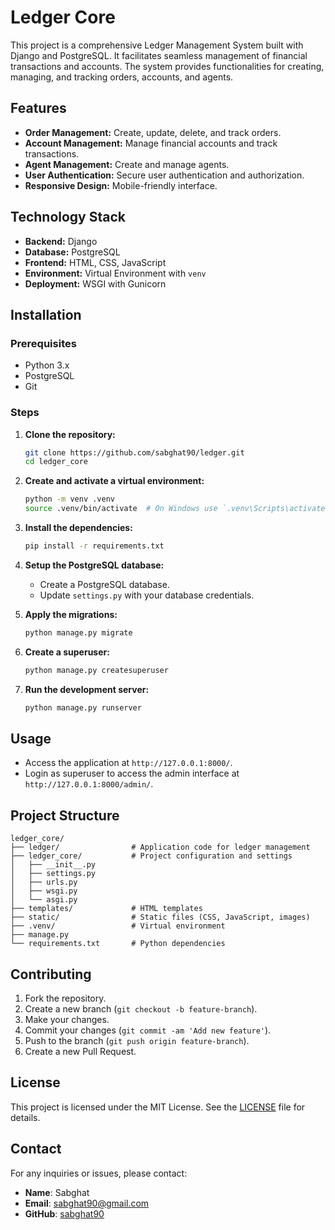 # Ledger Core

This project is a comprehensive Ledger Management System built with Django and PostgreSQL. It facilitates seamless management of financial transactions and accounts. The system provides functionalities for creating, managing, and tracking orders, accounts, and agents.

## Features

- **Order Management:** Create, update, delete, and track orders.
- **Account Management:** Manage financial accounts and track transactions.
- **Agent Management:** Create and manage agents.
- **User Authentication:** Secure user authentication and authorization.
- **Responsive Design:** Mobile-friendly interface.

## Technology Stack

- **Backend:** Django
- **Database:** PostgreSQL
- **Frontend:** HTML, CSS, JavaScript
- **Environment:** Virtual Environment with `venv`
- **Deployment:** WSGI with Gunicorn

## Installation

### Prerequisites

- Python 3.x
- PostgreSQL
- Git

### Steps

1. **Clone the repository:**
    ```bash
    git clone https://github.com/sabghat90/ledger.git
    cd ledger_core
    ```

2. **Create and activate a virtual environment:**
    ```bash
    python -m venv .venv
    source .venv/bin/activate  # On Windows use `.venv\Scripts\activate`
    ```

3. **Install the dependencies:**
    ```bash
    pip install -r requirements.txt
    ```

4. **Setup the PostgreSQL database:**
    - Create a PostgreSQL database.
    - Update `settings.py` with your database credentials.

5. **Apply the migrations:**
    ```bash
    python manage.py migrate
    ```

6. **Create a superuser:**
    ```bash
    python manage.py createsuperuser
    ```

7. **Run the development server:**
    ```bash
    python manage.py runserver
    ```

## Usage

- Access the application at `http://127.0.0.1:8000/`.
- Login as superuser to access the admin interface at `http://127.0.0.1:8000/admin/`.

## Project Structure

```plaintext
ledger_core/
├── ledger/                # Application code for ledger management
├── ledger_core/           # Project configuration and settings
│   ├── __init__.py
│   ├── settings.py
│   ├── urls.py
│   ├── wsgi.py
│   └── asgi.py
├── templates/             # HTML templates
├── static/                # Static files (CSS, JavaScript, images)
├── .venv/                 # Virtual environment
├── manage.py
└── requirements.txt       # Python dependencies
```

## Contributing

1. Fork the repository.
2. Create a new branch (`git checkout -b feature-branch`).
3. Make your changes.
4. Commit your changes (`git commit -am 'Add new feature'`).
5. Push to the branch (`git push origin feature-branch`).
6. Create a new Pull Request.

## License

This project is licensed under the MIT License. See the [LICENSE](LICENSE) file for details.

## Contact

For any inquiries or issues, please contact:

- **Name**: Sabghat
- **Email**: [sabghat90@gmail.com](mailto:sabghat90@gmail.com)
- **GitHub**: [sabghat90](https://github.com/sabghat90)
